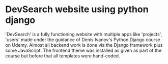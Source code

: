 # DevSearch website using python django
 'DevSearch' is a fully functioning website with multiple apps like 'projects', 'users' made under the guidance of Denis Ivanov's Python Django course on Udemy. Almost all backend work is done via the Django framework plus some JavaScript.
The frontend theme was installed as given as part of the course but before that all templates were hand-coded.

